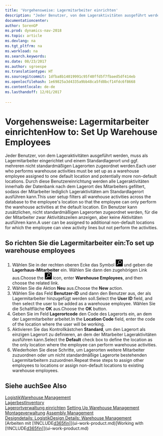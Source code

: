 ```yaml
---
title: 'Vorgehensweise: Lagermitarbeiter einrichten'
description: "Jeder Benutzer, von dem Lageraktivitäten ausgeführt werden, muss als Lagermitarbeiter eingerichtet und einem Standardlagerort und ggf. mehreren nicht standardmäßigen Lagerorten zugeordnet werden."
documentationcenter: 
author: SorenGP
ms.prod: dynamics-nav-2018
ms.topic: article
ms.devlang: na
ms.tgt_pltfrm: na
ms.workload: na
ms.search.keywords: 
ms.date: 08/23/2017
ms.author: sgroespe
ms.translationtype: HT
ms.sourcegitcommit: 1dfba8b14019991c95f40ffd5f7fbaed5df414eb
ms.openlocfilehash: 1e69825a3d4335a9bb48ca5fd8bcf14fdc6f8668
ms.contentlocale: de-de
ms.lasthandoff: 12/01/2017

---
```

# <a name="how-to-set-up-warehouse-employees"></a><span data-ttu-id="7b5a8-103">Vorgehensweise: Lagermitarbeiter einrichten</span><span class="sxs-lookup"><span data-stu-id="7b5a8-103">How to: Set Up Warehouse Employees</span></span>
<span data-ttu-id="7b5a8-104">Jeder Benutzer, von dem Lageraktivitäten ausgeführt werden, muss als Lagermitarbeiter eingerichtet und einem Standardlagerort und ggf. mehreren nicht standardmäßigen Lagerorten zugeordnet werden.</span><span class="sxs-lookup"><span data-stu-id="7b5a8-104">Each user who performs warehouse activities must be set up as a warehouse employee assigned to one default location and potentially more non-default locations.</span></span> <span data-ttu-id="7b5a8-105">Durch diese Benutzereinrichtung werden alle Lageraktivitäten innerhalb der Datenbank nach dem Lagerort des Mitarbeiters gefiltert, sodass der Mitarbeiter lediglich Lageraktivitäten am Standardlagerort ausführen kann.</span><span class="sxs-lookup"><span data-stu-id="7b5a8-105">This user setup filters all warehouse activities across the database to the employee's location so that the employee can only perform the warehouse activities at the default location.</span></span> <span data-ttu-id="7b5a8-106">Ein Benutzer kann zusätzlichen, nicht standardmäßigen Lagerorten zugeordnet werden, für die der Mitarbeiter zwar Aktivitätszeilen anzeigen, aber keine Aktivitäten ausführen kann.</span><span class="sxs-lookup"><span data-stu-id="7b5a8-106">A user can be assigned to additional non-default locations for which the employee can view activity lines but not perform the activities.</span></span>

## <a name="to-set-up-warehouse-employees"></a><span data-ttu-id="7b5a8-107">So richten Sie die Lagermitarbeiter ein:</span><span class="sxs-lookup"><span data-stu-id="7b5a8-107">To set up warehouse employees</span></span>  
1.  <span data-ttu-id="7b5a8-108">Wählen Sie in der rechten oberen Ecke das Symbol ![Nach Seite oder Bericht suchen](media/ui-search/search_small.png "Nach Seite oder Bericht suchen") und geben die **Lagerhaus-Mitarbeiter** ein. Wählen Sie dann den zugehörigen Link aus.</span><span class="sxs-lookup"><span data-stu-id="7b5a8-108">Choose the ![Search for Page or Report](media/ui-search/search_small.png "Search for Page or Report icon") icon, enter **Warehouse Employees**, and then choose the related link.</span></span>  
2. <span data-ttu-id="7b5a8-109">Wählen Sie die Aktion **Neu** aus.</span><span class="sxs-lookup"><span data-stu-id="7b5a8-109">Choose the **New** action.</span></span>  
3. <span data-ttu-id="7b5a8-110">Wählen Sie das Feld **Benutzer-ID** und dann den Benutzer aus, der als Lagermitarbeiter hinzugefügt werden soll.</span><span class="sxs-lookup"><span data-stu-id="7b5a8-110">Select the **User ID** field, and then select the user to be added as a warehouse employee.</span></span> <span data-ttu-id="7b5a8-111">Wählen Sie die Schaltfläche **OK** aus.</span><span class="sxs-lookup"><span data-stu-id="7b5a8-111">Choose the **OK** button.</span></span>  
6.  <span data-ttu-id="7b5a8-112">Geben Sie im Feld **Lagerortcode** den Code des Lagerorts ein, an dem der Lagermitarbeiter arbeitet.</span><span class="sxs-lookup"><span data-stu-id="7b5a8-112">In the **Location Code** field, enter the code of the location where the user will be working.</span></span>  
7.  <span data-ttu-id="7b5a8-113">Aktivieren Sie das Kontrollkästchen **Standard**, um den Lagerort als einzigen Lagerort zu definieren, an dem der Mitarbeiter Lageraktivitäten ausführen kann.</span><span class="sxs-lookup"><span data-stu-id="7b5a8-113">Select the **Default** check box to define the location as the only location where the employee can perform warehouse activities.</span></span>  
8.  <span data-ttu-id="7b5a8-114">Wiederholen Sie diese Schritte, um Lagerorten weitere Mitarbeiter zuzuordnen oder um nicht standardmäßige Lagerorte bestehenden Lagermitarbeitern zuzuordnen.</span><span class="sxs-lookup"><span data-stu-id="7b5a8-114">Repeat these steps to assign other employees to locations or assign non-default locations to existing warehouse employees.</span></span>  

## <a name="see-also"></a><span data-ttu-id="7b5a8-115">Siehe auch</span><span class="sxs-lookup"><span data-stu-id="7b5a8-115">See Also</span></span>  
[<span data-ttu-id="7b5a8-116">Logistik</span><span class="sxs-lookup"><span data-stu-id="7b5a8-116">Warehouse Management</span></span>](warehouse-manage-warehouse.md)  
[<span data-ttu-id="7b5a8-117">Lagerbest</span><span class="sxs-lookup"><span data-stu-id="7b5a8-117">Inventory</span></span>](inventory-manage-inventory.md)  
<span data-ttu-id="7b5a8-118">[Lagerortverwaltung einrichten](warehouse-setup-warehouse.md)   </span><span class="sxs-lookup"><span data-stu-id="7b5a8-118">[Setting Up Warehouse Management](warehouse-setup-warehouse.md)   </span></span>  
<span data-ttu-id="7b5a8-119">[Montageverwaltung](assembly-assemble-items.md)  </span><span class="sxs-lookup"><span data-stu-id="7b5a8-119">[Assembly Management](assembly-assemble-items.md)  </span></span>  
[<span data-ttu-id="7b5a8-120">Designdetails: Logistik</span><span class="sxs-lookup"><span data-stu-id="7b5a8-120">Design Details: Warehouse Management</span></span>](design-details-warehouse-management.md)  
<span data-ttu-id="7b5a8-121">[Arbeiten mit [!INCLUDE[d365fin](includes/d365fin_md.md)]](ui-work-product.md)</span><span class="sxs-lookup"><span data-stu-id="7b5a8-121">[Working with [!INCLUDE[d365fin](includes/d365fin_md.md)]](ui-work-product.md)</span></span>  

